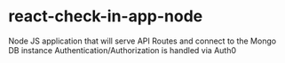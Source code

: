 # react-check-in-app-node
Node JS application that will serve API Routes and connect to the Mongo DB instance
Authentication/Authorization is handled via Auth0
